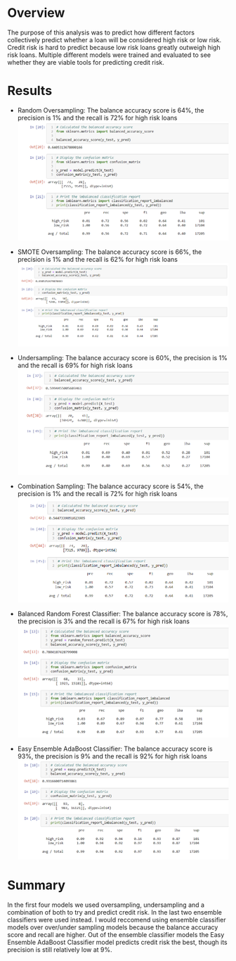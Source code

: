 # Overview
The purpose of this analysis was to predict how different factors collectively predict whether a loan will be considered high risk or low risk. Credit risk is hard to predict because low risk loans greatly outweigh high risk loans. Multiple different models were trained and evaluated to see whether they are viable tools for predicting credit risk. 

# Results
- Random Oversampling: The balance accuracy score is 64%, the precision is 1% and the recall is 72% for high risk loans
![oversampling](https://github.com/mayamtims/Credit_Risk_Analysis/blob/main/images/oversampling.png)

- SMOTE Oversampling: The balance accuracy score is 66%, the precision is 1% and the recall is 62% for high risk loans
![SMOTE](https://github.com/mayamtims/Credit_Risk_Analysis/blob/main/images/SMOTE.png)

- Undersampling: The balance accuracy score is 60%, the precision is 1% and the recall is 69% for high risk loans
![Undersampling](https://github.com/mayamtims/Credit_Risk_Analysis/blob/main/images/Undersampling.png)

- Combination Sampling: The balance accuracy score is 54%, the precision is 1% and the recall is 72% for high risk loans
![Combination](https://github.com/mayamtims/Credit_Risk_Analysis/blob/main/images/Combination.png)

- Balanced Random Forest Classifier: The balance accuracy score is 78%, the precision is 3% and the recall is 67% for high risk loans
![Forest](https://github.com/mayamtims/Credit_Risk_Analysis/blob/main/images/Forest.png)

- Easy Ensemble AdaBoost Classifier: The balance accuracy score is 93%, the precision is 9% and the recall is 92% for high risk loans
![early](https://github.com/mayamtims/Credit_Risk_Analysis/blob/main/images/early.png)


# Summary
In the first four models we used oversampling, undersampling and a combination of both to try and predict credit risk. In the last two ensemble classifiers were used instead. I would reccomend using ensemble classifier models over over/under sampling models because the balance accuracy score and recall are higher. Out of the ensemble classifier models the Easy Ensemble AdaBoost Classifier model predicts credit risk the best, though its precision is still relatively low at 9%. 